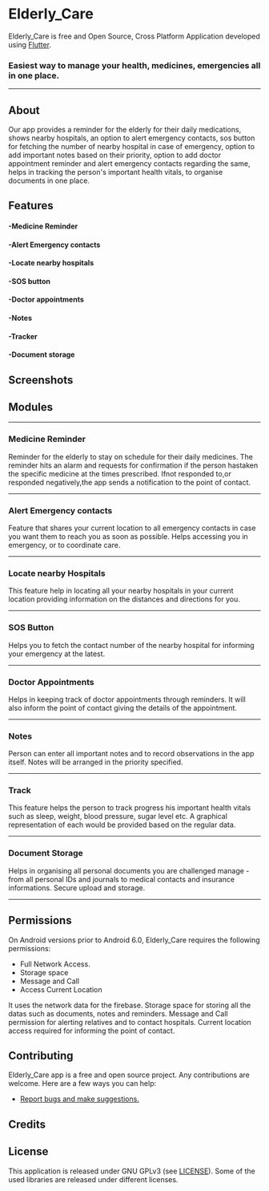 # Elderly_Care<!-- [![Build Status](https://travis-ci.org/wallabag/android-app.svg?branch=master)](https://travis-ci.org/wallabag/android-app)-->
<!--
<img src="microorganism.png" align="left"
     width="200" hspace="10" vspace="10">
-->
  
Elderly_Care is free and Open Source, Cross Platform Application developed using [Flutter](https://github.com/flutter/flutter).
### Easiest way to manage your health, medicines, emergencies all in one place.
***
## About

Our app provides a reminder for the elderly for their daily medications, shows nearby hospitals,  an option to alert emergency contacts, sos button for fetching the number of nearby hospital in case of emergency, option to add important notes based on their priority, option to add doctor appointment reminder and alert emergency contacts regarding the same, helps in tracking the person's important health vitals, to organise documents in one place.

## Features

#### -Medicine Reminder
#### -Alert Emergency contacts
#### -Locate nearby hospitals
#### -SOS button
#### -Doctor appointments
#### -Notes
#### -Tracker 
#### -Document storage

## Screenshots
<!--
<img src="1.jpg" align="left"
width="200"
    hspace="10" vspace="10">
<img src="2.jpg" align="center"
width="200"
    hspace="10" vspace="10">
<img src="3.jpg" align="center"
width="200"
    hspace="10" vspace="10">
-->
## Modules
***
### Medicine Reminder
Reminder for the elderly to stay on schedule for their daily medicines.
The reminder hits an alarm and requests for confirmation if the person hastaken the specific medicine at the times prescribed. Ifnot responded to,or responded negatively,the app sends a notification to the point of contact.

***
### Alert Emergency contacts
Feature that shares your current location to all emergency contacts in case you want them to reach you as soon as possible. Helps  accessing you in emergency, or to coordinate care.

***
### Locate nearby Hospitals
This feature help in locating all your nearby hospitals in your current location providing information on the distances and directions for you.

***
### SOS Button
Helps you to fetch the contact number of the nearby hospital for informing your emergency at the latest.

***
### Doctor Appointments
Helps in keeping track of doctor appointments through reminders. It will also inform the point of contact giving the details of the appointment.

***
### Notes
Person can enter all important notes and to record observations in the app itself. 
Notes will be arranged in the priority specified.

***
### Track
This feature helps the person to track progress his important health vitals such as sleep, weight, blood pressure, sugar level etc. A graphical representation of each would be provided based on the regular data.

***
### Document Storage
Helps in organising all personal documents you are challenged manage - from all personal IDs and journals to medical contacts and insurance informations. Secure upload and storage.

***

## Permissions

On Android versions prior to Android 6.0, Elderly_Care requires the following permissions:
- Full Network Access.
- Storage space
- Message and Call
- Access Current Location

It uses the network data for the firebase.
Storage space for storing all the datas such as documents, notes and reminders.
Message and Call permission for alerting relatives and to contact hospitals.
Current location access required for informing the point of contact.

## Contributing

Elderly_Care app is a free and open source project. Any contributions are welcome. Here are a few ways you can help:
 * [Report bugs and make suggestions.](https://github.com/wallabag/android-app/issues)
 

## Credits  
<!--Thanks to  Wanicon (https://flaticon.com/authors/wanicon) for the app icon.-->

## License

This application is released under GNU GPLv3 (see [LICENSE](LICENSE)).
Some of the used libraries are released under different licenses.
